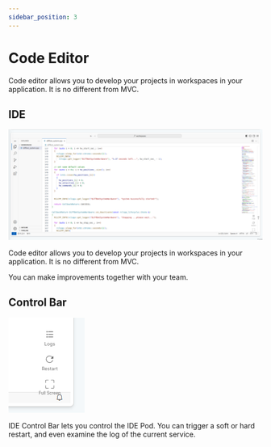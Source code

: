 ```yaml
---
sidebar_position: 3
---
```


# Code Editor

Code editor allows you to develop your projects in workspaces in your application. It is no different from MVC.

## IDE

![Code editor allows you to develop your projects in workspaces in your application. It is no different from MVC.](./img/code-editor.png)

Code editor allows you to develop your projects in workspaces in your application. It is no different from MVC.

You can make improvements together with your team.

## Control Bar

![Control Bar](./img/code-editor-bar.png)

IDE Control Bar lets you control the IDE Pod. You can trigger a soft or hard restart, and even examine the log of the current service.
